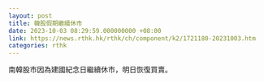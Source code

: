 ```yaml
---
layout: post
title: 韓股假期繼續休市
date: 2023-10-03 08:29:59.000000000 +08:00
link: https://news.rthk.hk/rthk/ch/component/k2/1721180-20231003.htm
categories: rthk
---
```


南韓股市因為建國紀念日繼續休市，明日恢復買賣。

